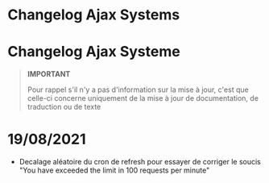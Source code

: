 # Changelog Ajax Systems

# Changelog Ajax Systeme

>**IMPORTANT**
>
>Pour rappel s'il n'y a pas d'information sur la mise à jour, c'est que celle-ci concerne uniquement de la mise à jour de documentation, de traduction ou de texte

# 19/08/2021

- Decalage aléatoire du cron de refresh pour essayer de corriger le soucis "You have exceeded the limit in 100 requests per minute"